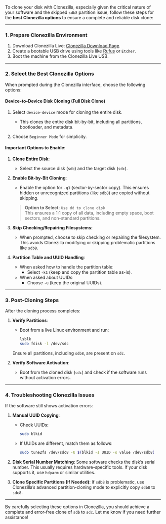 To clone your disk with Clonezilla, especially given the critical nature of your software and the skipped `sdb8` partition issue, follow these steps for the **best Clonezilla options** to ensure a complete and reliable disk clone:

---

### **1. Prepare Clonezilla Environment**
1. Download Clonezilla Live: [Clonezilla Download Page](https://clonezilla.org/downloads.php).
2. Create a bootable USB drive using tools like [Rufus](https://rufus.ie) or `Etcher`.
3. Boot the machine from the Clonezilla Live USB.

---

### **2. Select the Best Clonezilla Options**

When prompted during the Clonezilla interface, choose the following options:

#### **Device-to-Device Disk Cloning (Full Disk Clone)**
1. Select `device-device` mode for cloning the entire disk.
   - This clones the entire disk bit-by-bit, including all partitions, bootloader, and metadata.

2. Choose `Beginner Mode` for simplicity.

#### **Important Options to Enable:**
1. **Clone Entire Disk**:
   - Select the source disk (`sdb`) and the target disk (`sdc`).

2. **Enable Bit-by-Bit Cloning**:
   - Enable the option for `-q1` (sector-by-sector copy). This ensures hidden or unrecognized partitions (like `sdb8`) are copied without skipping.

   > **Option to Select**: `Use dd to clone disk`  
   This ensures a 1:1 copy of all data, including empty space, boot sectors, and non-standard partitions.

3. **Skip Checking/Repairing Filesystems**:
   - When prompted, choose to skip checking or repairing the filesystem. This avoids Clonezilla modifying or skipping problematic partitions like `sdb8`.

4. **Partition Table and UUID Handling**:
   - When asked how to handle the partition table:
     - Select `-k1` (keep and copy the partition table as-is).
   - When asked about UUIDs:
     - Choose `-u` (keep the original UUIDs).

---

### **3. Post-Cloning Steps**
After the cloning process completes:

1. **Verify Partitions**:
   - Boot from a live Linux environment and run:
     ```bash
     lsblk
     sudo fdisk -l /dev/sdc
     ```
   Ensure all partitions, including `sdb8`, are present on `sdc`.

2. **Verify Software Activation**:
   - Boot from the cloned disk (`sdc`) and check if the software runs without activation errors.

---

### **4. Troubleshooting Clonezilla Issues**
If the software still shows activation errors:

1. **Manual UUID Copying**:
   - Check UUIDs:
     ```bash
     sudo blkid
     ```
   - If UUIDs are different, match them as follows:
     ```bash
     sudo tune2fs /dev/sdc8 -U $(blkid -s UUID -o value /dev/sdb8)
     ```

2. **Disk Serial Number Matching**:
   Some software checks the disk’s serial number. This usually requires hardware-specific tools. If your disk supports it, use `hdparm` or similar utilities.

3. **Clone Specific Partitions (If Needed)**:
   If `sdb8` is problematic, use Clonezilla’s advanced partition-cloning mode to explicitly copy `sdb8` to `sdc8`.

---

By carefully selecting these options in Clonezilla, you should achieve a complete and error-free clone of `sdb` to `sdc`. Let me know if you need further assistance!
